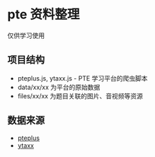 # pte 资料整理

仅供学习使用

## 项目结构

+ pteplus.js, ytaxx.js - PTE 学习平台的爬虫脚本
+ data/xx/xx 为平台的原始数据
+ files/xx/xx 为题目关联的图片、音视频等资源
## 数据来源 
+ [pteplus](https://pteplus.com.cn/)
+ [ytaxx](https://ytaxx.com/)


